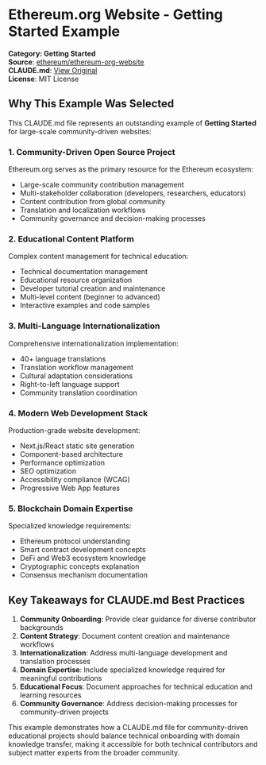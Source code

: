 # Ethereum.org Website - Getting Started Example

**Category: Getting Started**  
**Source**: [ethereum/ethereum-org-website](https://github.com/ethereum/ethereum-org-website)  
**CLAUDE.md**: [View Original](https://github.com/ethereum/ethereum-org-website/blob/main/CLAUDE.md)  
**License**: MIT License

## Why This Example Was Selected

This CLAUDE.md file represents an outstanding example of **Getting Started** for large-scale community-driven websites:

### 1. **Community-Driven Open Source Project**
Ethereum.org serves as the primary resource for the Ethereum ecosystem:
- Large-scale community contribution management
- Multi-stakeholder collaboration (developers, researchers, educators)
- Content contribution from global community
- Translation and localization workflows
- Community governance and decision-making processes

### 2. **Educational Content Platform**
Complex content management for technical education:
- Technical documentation management
- Educational resource organization
- Developer tutorial creation and maintenance
- Multi-level content (beginner to advanced)
- Interactive examples and code samples

### 3. **Multi-Language Internationalization**
Comprehensive internationalization implementation:
- 40+ language translations
- Translation workflow management
- Cultural adaptation considerations
- Right-to-left language support
- Community translation coordination

### 4. **Modern Web Development Stack**
Production-grade website development:
- Next.js/React static site generation
- Component-based architecture
- Performance optimization
- SEO optimization
- Accessibility compliance (WCAG)
- Progressive Web App features

### 5. **Blockchain Domain Expertise**
Specialized knowledge requirements:
- Ethereum protocol understanding
- Smart contract development concepts
- DeFi and Web3 ecosystem knowledge
- Cryptographic concepts explanation
- Consensus mechanism documentation

## Key Takeaways for CLAUDE.md Best Practices

1. **Community Onboarding**: Provide clear guidance for diverse contributor backgrounds
2. **Content Strategy**: Document content creation and maintenance workflows
3. **Internationalization**: Address multi-language development and translation processes
4. **Domain Expertise**: Include specialized knowledge required for meaningful contributions
5. **Educational Focus**: Document approaches for technical education and learning resources
6. **Community Governance**: Address decision-making processes for community-driven projects

This example demonstrates how a CLAUDE.md file for community-driven educational projects should balance technical onboarding with domain knowledge transfer, making it accessible for both technical contributors and subject matter experts from the broader community.